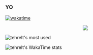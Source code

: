   ### YO
  
[![wakatime](https://wakatime.com/badge/user/0d7c85ba-d0d6-4cf1-aff3-68cd248d34fc.svg)](https://wakatime.com/@0d7c85ba-d0d6-4cf1-aff3-68cd248d34fc)
<p align="center">
  <img src="https://cdn.discordapp.com/attachments/888097759800999946/1077257404523221012/prikol.gif" />
</p>


![tehrelt's most used](https://github-readme-stats.vercel.app/api/top-langs/?username=tehrelt&langs_count=5&theme=github_dark_dimmed)

![tehrelt's WakaTime stats](https://github-readme-stats.vercel.app/api/wakatime?username=tehrelt&layout=compact&theme=github_dark_dimmed)
<!--
**tehrelt/tehrelt** is a ✨ _special_ ✨ repository because its `README.md` (this file) appears on your GitHub profile.

Here are some ideas to get you started:

- 🔭 I’m currently working on ...
- 🌱 I’m currently learning ...
- 👯 I’m looking to collaborate on ...
- 🤔 I’m looking for help with ...
- 💬 Ask me about ...
- 📫 How to reach me: ...
- 😄 Pronouns: ...
- ⚡ Fun fact: ...
-->
